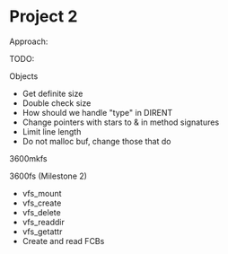 Project 2
=========

Approach:


TODO:

Objects 
  - Get definite size
  - Double check size
  - How should we handle "type" in DIRENT
  - Change pointers with stars to & in method signatures
  - Limit line length
  - Do not malloc buf, change those that do

3600mkfs


3600fs (Milestone 2)
  - vfs_mount
  - vfs_create
  - vfs_delete
  - vfs_readdir
  - vfs_getattr
  - Create and read FCBs

